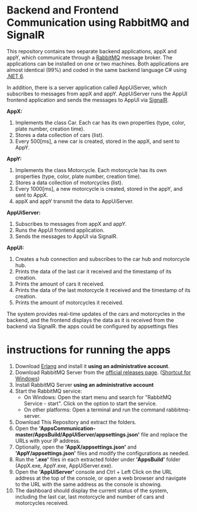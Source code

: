 # Backend and Frontend Communication using RabbitMQ and SignalR
This repository contains two separate backend applications, appX and appY, which communicate through a [RabbitMQ](https://www.rabbitmq.com/) message broker. The applications can be installed on one or two machines. Both applications are almost identical (99%) and coded in the same backend language C# using [.NET 6](https://dotnet.microsoft.com/en-us/).

In addition, there is a server application called AppUiServer, which subscribes to messages from appX and appY. AppUiServer runs the AppUI frontend application and sends the messages to AppUI via [SignalR](https://dotnet.microsoft.com/en-us/apps/aspnet/signalr).

**AppX:**
1. Implements the class Car. Each car has its own properties (type, color, plate number, creation time).
2. Stores a data collection of cars (list).
3. Every 500[ms], a new car is created, stored in the appX, and sent to AppY.

**AppY:**
1. Implements the class Motorcycle. Each motorcycle has its own properties (type, color, plate number, creation time).
2. Stores a data collection of motorcycles (list).
3. Every 1000[ms], a new motorcycle is created, stored in the appY, and sent to AppX.
4. appX and appY transmit the data to AppUiServer.

**AppUiServer:**
1. Subscribes to messages from appX and appY.
2. Runs the AppUI frontend application.
3. Sends the messages to AppUI via SignalR.

**AppUI:**
1. Creates a hub connection and subscribes to the car hub and motorcycle hub.
2. Prints the data of the last car it received and the timestamp of its creation.
3. Prints the amount of cars it received.
4. Prints the data of the last motorcycle it received and the timestamp of its creation.
5. Prints the amount of motorcycles it received.

The system provides real-time updates of the cars and motorcycles in the backend, and the frontend displays the data as it is received from the backend via SignalR.
the apps could be configured by appsettings files

#  instructions for running the apps
1. Download [Erlang](https://www.erlang.org/downloads) and install it **using an administrative account**.
2. Download RabbitMQ Server from the [official releases page](https://github.com/rabbitmq/rabbitmq-server/releases/tag/v3.11.13). ([Shortcut for Windows](https://github.com/rabbitmq/rabbitmq-server/releases/download/v3.11.13/rabbitmq-server-3.11.13.exe))
3. Install RabbitMQ Server **using an administrative account**
4. Start the RabbitMQ service:
    - On Windows: Open the start menu and search for "RabbitMQ Service - start". Click on the option to start the service.
    - On other platforms: Open a terminal and run the command rabbitmq-server.
5. Download This Repository and extract the folders.
6. Open the **'AppsCommunication-master/AppsBuild/AppUiServer/appsettings.json'** file and replace the URLs with your IP address.
7. Optionally, open the **'AppX/appsettings.json'** and **'AppY/appsettings.json'** files and modify the configurations as needed.
8. Run the **'.exe'** files in each extracted folder under **'AppsBuild'** folder (AppX.exe, AppY.exe, AppUiServer.exe).
9. Open the **'AppUiServer'** console and Ctrl + Left Click on the URL address at the top of the console, or open a web browser and navigate to the URL with the same address as the console is showing.
10. The dashboard should display the current status of the system, including the last car, last motorcycle and number of cars and motorcycles received.
